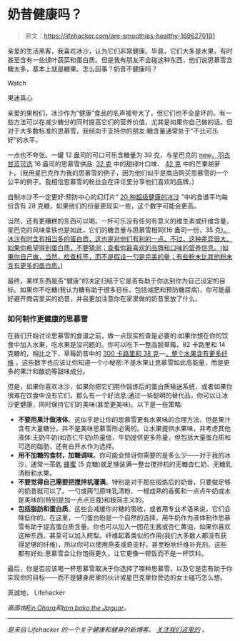 # 奶昔健康吗？

> 原文：<https://lifehacker.com/are-smoothies-healthy-1696270191>

亲爱的生活黑客，我喜欢冰沙，认为它们非常健康。毕竟，它们大多是水果，有时甚至含有一些绿叶蔬菜和蛋白质。但是我有朋友不会碰这种东西，他们说思慕雪含糖太多，基本上就是糖果。怎么回事？奶昔不健康吗？

Watch

果迷真心

亲爱的果粉们，冰沙作为“健康”食品的名声被夸大了，但它们也不全是坏的。有一些方法可以在减少糖分的同时提高它们的营养价值，尤其是如果你自己做的话。但对于大多数标准的思慕雪，我倾向于支持你的朋友:糖含量通常处于“不比可乐好”的水平。

一点也不夸张。一罐 12 盎司的可口可乐含糖量为 39 克，与星巴克的 [new、羽衣甘蓝可选](http://www.slate.com/blogs/browbeat/2015/04/01/starbucks_kale_smoothies_a_departure_for_the_coffee_chain_but_it_might_work.html) 16 盎司的思慕雪供品: [32 克](http://www.starbucks.com/menu/drinks/smoothies/evolution-fresh-sweet-greens-smoothie) 中的甜绿叶口味、 [42 克](http://www.starbucks.com/menu/drinks/smoothies/evolution-fresh-mango-carrot-smoothie) 中的芒果胡萝卜。(我用星巴克作为我的思慕雪的例子，因为他们似乎是商店购买思慕雪的一个公平的例子。我相信思慕雪的粉丝会在评论里分享他们喜欢的品牌。)

自制冰沙不一定更好:预防中心的幻灯片“ [20 种超级健康的冰沙](http://www.prevention.com/food/healthy-recipes/20-super-healthy-smoothie-recipes) ”中的食谱平均每份含有 28 克糖，如果他们的份量更现实一些，这个数字可能会更高。

当然，还有更糟糕的东西可以喝。一杯可乐没有任何有意义的维生素或纤维含量，星巴克的风味拿铁也是如此，它们的糖含量与思慕雪相同(16 盎司一份，35 克[)。冰沙有时含有相当多的蛋白质，这也是对他们有利的一点。不过，这种差异很大。如果你希望得到蛋白质，不要猜测；查看你最喜欢的品牌和口味的营养信息。(如果你自己做，当然，检查标签，而不是假设一勺是完美的量；有些粉末比其他粉末含有更多的蛋白质。)](http://www.starbucks.com/menu/drinks/espresso/flavored-latte)

最终，某样东西是否“健康”的决定归结于它是否有助于你达到你为自己设定的目标。如果你不吃糖(我认为糖有助于很多目标，包括减肥和预防糖尿病)，你可能最好避开商店里买的奶昔，并且更加注意你在家里做的奶昔里放了什么。

### 如何制作更健康的思慕雪

在我们开始讨论思慕雪的食谱之前，做一点现实检查是必要的:如果你想在你的饮食中加入水果，吃水果是没问题的。你可以吃下一整品脱草莓，92 卡路里和 14 克糖的，相比之下，草莓奶昔中的 [300 卡路里和 38 克](http://www.starbucks.com/menu/drinks/smoothies/evolution-fresh-strawberry-smoothie)—[，整个水果含有更多纤维](http://lifehacker.com/does-juicing-have-any-real-health-benefits-1542055799) 。这些数字也应该让你知道一个小秘密:不是水果让思慕雪如此高能量，而是更多的果汁和酸奶等甜味成分。

但是，如果你喜欢冰沙，如果你把它们用作锻炼后的蛋白质输送系统，或者如果你很难在饮食中没有它们，那么有一个好消息:通过一些聪明的替代品，你可以让冰沙更健康，同时保持它们的美味(甚至更美味)。以下是一些策略:

*   **不要用果汁做液体**。这似乎是让你的思慕雪更有水果味的合理方法，但是果汁含有大量糖分，并不是美味思慕雪所必需的。让水果提供水果味，并考虑其他液体:无奶牛奶(如杏仁牛奶)热量低，牛奶提供更多热量，但包括大量蛋白质和可选的脂肪，还有白开水作为选择。
*   **用不加糖的食材，加糖调味**。你可能会惊讶你需要的是多么少——对于我的冰沙，通常一茶匙 [蜂蜜](http://nutritiondata.self.com/facts/sweets/5568/2) (5 克糖)就足够装满一整台搅拌机的无糖杏仁奶、无糖乳清粉和水果。
*   **不要觉得自己需要把搅拌机灌满**。特别是对于那些锻炼后的奶昔，只要做足够的奶昔就可以了。一勺或两勺原味乳清粉、一根成熟的香蕉和一点点牛奶或水是美味的(特别是加一点点豆蔻)和极简主义的。
*   **包括脂肪和蛋白质**。这些会减缓你对糖的吸收，或者用专业术语来说，它们会降低你的。在这里，一勺蛋白粉是一个自然的选择，用牛奶作为液体制作思慕雪有助于提高蛋白质含量。你也可以加入一团花生酱或杏仁黄油，如果你喜欢这种东西，甚至可以加入鳄梨。纤维起着类似的作用(我们大多数人都没有获得足够的纤维)，所以你可以使用燕麦或奇亚籽，甚至粉状纤维补充剂。这些都有好处:思慕雪会让你饱得更久，让它更像一顿饭而不是一杯饮料。

最后，你是否应该喝一杯思慕雪取决于你选择了哪种思慕雪，以及它是否有助于你实现你的目标——而不是健身房里的伙计或星巴克里你旁边的女士碰巧怎么想。

真诚地，
Lifehacker

*画面由*[*Rin Ohara*](http://www.shutterstock.com/pic-166959719/stock-vector-food-processor-with-fruits-for-smoothie.html?src=zVJm3Btcd7DVAuCEgZiQEw-1-10)*和*[*tam bako the Jaguar*](https://www.flickr.com/photos/tambako/6022307540/)*。*

* * *

[](http://vitals.lifehacker.com/)**是来自 Lifehacker 的一个关于健康和健身的新博客。* [*关注我们这里的*](https://twitter.com/VitalsLH) *。**